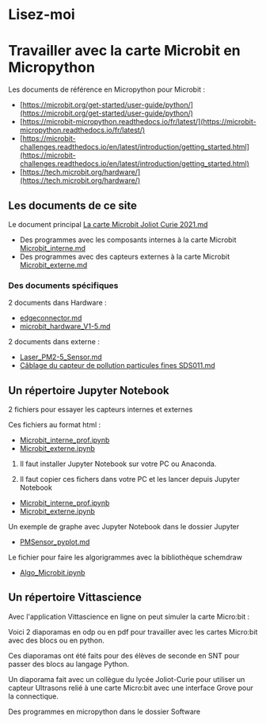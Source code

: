 Lisez-moi
=========

Travailler avec la carte Microbit en Micropython
================================================

Les documents de référence en Micropython pour Microbit :

 - [https://microbit.org/get-started/user-guide/python/](https://microbit.org/get-started/user-guide/python/)
 - [https://microbit-micropython.readthedocs.io/fr/latest/](https://microbit-micropython.readthedocs.io/fr/latest/)
 - [https://microbit-challenges.readthedocs.io/en/latest/introduction/getting_started.html](https://microbit-challenges.readthedocs.io/en/latest/introduction/getting_started.html)
 - [https://tech.microbit.org/hardware/](https://tech.microbit.org/hardware/)


Les documents de ce site
------------------------

Le document principal [La carte Microbit Joliot Curie 2021.md](La%20carte%20Microbit%20Joliot%20Curie%202021.md)

- Des programmes avec les composants internes à la carte Microbit [Microbit_interne.md](Microbit_interne.md)
- Des programmes avec des capteurs externes à la carte Microbit [Microbit_externe.md](Microbit_externe.md)

### Des documents spécifiques

2 documents dans Hardware :

 - [edgeconnector.md](Hardware/edgeconnector.md)
 - [microbit_hardware_V1-5.md](Hardware/microbit_hardware_V1-5.md)

2 documents dans externe :

 - [Laser_PM2-5_Sensor.md](Externe/Laser_PM2-5_Sensor.md)
 - [Câblage du capteur de pollution particules fines SDS011.md](Externe/Câblage%20du%20capteur%20de%20pollution%20particules%20fines%20SDS011.md)

 Un répertoire Jupyter Notebook
 ------------------------------

 2 fichiers pour essayer les capteurs internes et externes

 Ces fichiers au format html :

 - [Microbit_interne_prof.ipynb](Jupyter/Microbit_interne_prof.html)
 - [Microbit_externe.ipynb](Jupyter/Microbit_externe.html)

1. Il faut installer Jupyter Notebook sur votre PC ou Anaconda.

2. Il faut copier ces fichers dans votre PC et les lancer depuis Jupyter Notebook

 - [Microbit_interne_prof.ipynb](Jupyter/Microbit_interne_prof.ipynb)
 - [Microbit_externe.ipynb](Jupyter/Microbit_externe.ipynb)

Un exemple de graphe avec Jupyter Notebook dans le dossier Jupyter

 - [PMSensor_pyplot.md](Jupyter/PMSensor_pyplot.md)

 Le fichier pour faire les algorigrammes avec la bibliothèque schemdraw

 - [Algo_Microbit.ipynb](Jupyter/Algo_Microbit.ipynb)

Un répertoire Vittascience
--------------------------

Avec l'application Vittascience en ligne on peut simuler la carte Micro:bit :

Voici 2 diaporamas en odp ou en pdf pour travailler avec les cartes Micro:bit avec des blocs ou en python.

Ces diaporamas ont été faits pour des élèves de seconde en SNT pour passer des blocs au langage Python.

Un diaporama fait avec un collègue du lycée Joliot-Curie pour utiliser un capteur Ultrasons relié à une carte Micro:bit avec une interface Grove pour la connectique.

Des programmes en micropython dans le dossier Software
